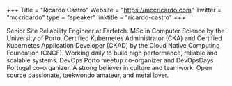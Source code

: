 +++
Title = "Ricardo Castro"
Website = "https://mccricardo.com"
Twitter = "mccricardo"
type = "speaker"
linktitle = "ricardo-castro"
+++

Senior Site Reliability Engineer at Farfetch. MSc in Computer Science by the University of Porto. Certified Kubernetes Administrator (CKA) and Certified Kubernetes Application Developer (CKAD) by the Cloud Native Computing Foundation (CNCF). Working daily to build high performance, reliable and scalable systems. DevOps Porto meetup co-organizer and DevOpsDays Portugal co-organizer. A strong believer in culture and teamwork. Open source passionate, taekwondo amateur, and metal lover.